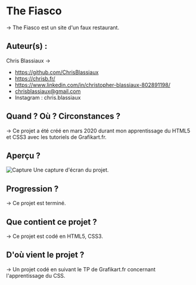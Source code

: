 # The Fiasco

→ The Fiasco est un site d'un faux restaurant. 

## Auteur(s) : 

Chris Blassiaux → 
- https://github.com/ChrisBlassiaux 
- https://chrisb.fr/ 
- https://www.linkedin.com/in/christopher-blassiaux-802891198/ 
- chrisblassiaux@gmail.com
- Instagram : chris.blassiaux 

## Quand ? Où ? Circonstances ?

→ Ce projet a été créé en mars 2020 durant mon apprentissage du HTML5 et CSS3 avec les tutoriels de Grafikart.fr.

## Aperçu ?

![Capture](https://user-images.githubusercontent.com/59894954/78404324-75664100-75fe-11ea-9c90-34aaf949c0d9.PNG)
Une capture d'écran du projet.

## Progression ?

→ Ce projet est terminé. 

## Que contient ce projet ?

→ Ce projet est codé en HTML5, CSS3.

## D'où vient le projet ?

→ Un projet codé en suivant le TP de Grafikart.fr concernant l'apprentissage du CSS.


